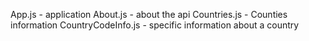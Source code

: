 App.js - application
About.js - about the api
Countries.js - Counties information
CountryCodeInfo.js - specific information about a country
